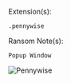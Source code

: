 Extension(s): 
```
.pennywise
```
Ransom Note(s): 
```
Popup Window
```
![Pennywise](https://github.com/user-attachments/assets/81107950-cd6d-4d8f-ba97-f76168a4b144)
